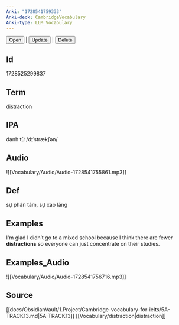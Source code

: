 ```yaml
---
Anki: "1728541759333"
Anki-deck: CambridgeVocabulary
Anki-type: LLM_Vocabulary
---
```

<button class="anki-btn-open">Open</button> | <button class="anki-btn-update">Update</button> | <button class="anki-btn-delete">Delete</button>

## Id
1728525299837
## Term
distraction
## IPA
danh từ /dɪˈstrækʃən/
## Audio
 ![[Vocabulary/Audio/Audio-1728541755861.mp3]]
## Def
 sự phân tâm, sự xao lãng

## Examples
I'm glad I didn’t go to a mixed school because I think there are fewer **distractions** so everyone can just concentrate on their studies. 

## Examples_Audio
![[Vocabulary/Audio/Audio-1728541756716.mp3]]
## Source
 [[docs/ObsidianVault/1.Project/Cambridge-vocabulary-for-ielts/5A-TRACK13.md|5A-TRACK13]] [[Vocabulary/distraction|distraction]]